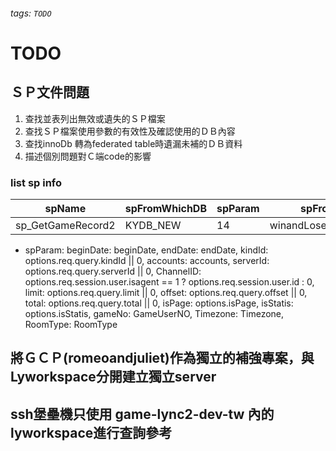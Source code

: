 ###### tags: `TODO`

# TODO
## ＳＰ文件問題
 1. 查找並表列出無效或遺失的ＳＰ檔案
 2. 查找ＳＰ檔案使用參數的有效性及確認使用的ＤＢ內容
 3. 查找innoDb 轉為federated table時遺漏未補的ＤＢ資料
 4. 描述個別問題對Ｃ端code的影響
### list sp info
| spName | spFromWhichDB | spParam | spFromDao | spFromScreen |
|----|----|----|----|----|
| sp_GetGameRecord2 | KYDB_NEW | 14 | winandLoseReportDao.js | winAndLoseReport.js |
- spParam:
        beginDate: beginDate,
        endDate: endDate,
        kindId: options.req.query.kindId || 0,
        accounts: accounts,
        serverId: options.req.query.serverId || 0,
        ChannelID: options.req.session.user.isagent == 1 ? options.req.session.user.id : 0,
        limit: options.req.query.limit || 0,
        offset: options.req.query.offset || 0,
        total: options.req.query.total || 0,
        isPage: options.isPage,
        isStatis: options.isStatis,
        gameNo: GameUserNO,
        Timezone: Timezone,
        RoomType: RoomType



## 將ＧＣＰ(romeoandjuliet)作為獨立的補強專案，與Lyworkspace分開建立獨立server

## ssh堡壘機只使用 game-lync2-dev-tw 內的lyworkspace進行查詢參考
